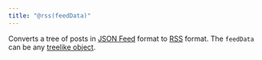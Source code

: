 ```yaml
---
title: "@rss(feedData)"
---
```


Converts a tree of posts in [JSON Feed](https://www.jsonfeed.org/) format to [RSS](https://www.rssboard.org/rss-specification) format. The `feedData` can be any [treelike object](/core/treelike.html).
